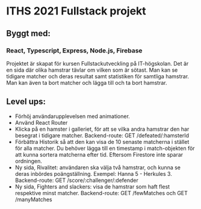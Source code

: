 # ITHS 2021 Fullstack projekt

## Byggt med:

### React, Typescript, Express, Node.js, Firebase

Projektet är skapat för kursen Fullstackutveckling på IT-högskolan.
Det är en sida där olika hamstrar tävlar om vilken som är sötast.
Man kan se tidigare matcher och deras resultat samt statistiken för samtliga hamstrar.
Man kan även ta bort matcher och lägga till och ta bort hamstrar.

## Level ups:

- Förhöj användarupplevelsen med animationer.
- Använd React Router
- Klicka på en hamster i galleriet, för att se vilka andra hamstrar den har besegrat i tidigare matcher.
  Backend-route: GET /defeated/:hamsterId
- Förbättra Historik så att den kan visa de 10 senaste matcherna i stället för alla matcher. Du behöver lägga till en timestamp i match-objekten för att kunna sortera matcherna efter tid. Eftersom Firestore inte sparar ordningen.
- Ny sida, Rivalitet: användaren ska välja två hamstrar, och kunna se deras inbördes poängställning. Exempel: Hanna 5 - Herkules 3.
  Backend-route: GET /score/:challenger/:defender
- Ny sida, Fighters and slackers: visa de hamstrar som haft flest respektive minst matcher.
  Backend-route: GET /fewMatches och GET /manyMatches
